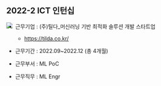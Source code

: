 ## 2022-2 ICT 인턴십
<img src='https://user-images.githubusercontent.com/86222332/209913549-4ebfd045-700b-4c75-9975-077a57f14390.png' align='left'>  

- 근무기업 : (주)틸다_머신러닝 기반 최적화 솔루션 개발 스타트업
  - https://tilda.co.kr/

- 근무기간 : 2022.09~2022.12 (총 4개월)

- 근무부서 : ML PoC

- 근무직무 : ML Engr
